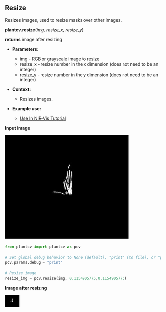 ## Resize

Resizes images, used to resize masks over other images.

**plantcv.resize**(*img, resize_x, resize_y*)

**returns** image after resizing

- **Parameters:**
    - img - RGB or grayscale image to resize
    - resize_x - resize number in the x dimension (does not need to be an integer)
    - resize_y - resize number in the y dimension (does not need to be an integer)
   
- **Context:**
    - Resizes images.
- **Example use:**
    - [Use In NIR-Vis Tutorial](vis_nir_tutorial.md)
    
**Input image**

![Screenshot](img/documentation_images/resize/19_flipped.jpg)

```python
from plantcv import plantcv as pcv

# Set global debug behavior to None (default), "print" (to file), or "plot" (Jupyter Notebooks or X11)
pcv.params.debug = "print"

# Resize image
resize_img = pcv.resize(img, 0.1154905775,0.1154905775)
```

**Image after resizing**

![Screenshot](img/documentation_images/resize/19_resize1.jpg)
